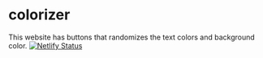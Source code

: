 # colorizer
This website has buttons that randomizes the text colors and background color.
[![Netlify Status](https://api.netlify.com/api/v1/badges/08ef74c8-9435-4478-a653-f2b7613a106e/deploy-status)](https://app.netlify.com/sites/color-color-rand/deploys)
